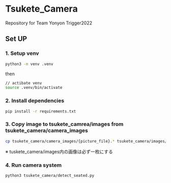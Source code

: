 # Tsukete_Camera

Repository for Team Yonyon Trigger2022

## Set UP

### 1. Setup venv
```bash
python3 -m venv .venv
```
then
```bash
// actibate venv
source .venv/bin/activate
```

### 2. Install dependencies

```bash
pip install -r requirements.txt
```

### 3. Copy image to tsukete_camrea/images from tsukete_camera/camera_images
```bash
cp tsukete_camera/camera_images/{picture_file}.* tsukete_camera/images/
```
※ tuskete_camera/images内の画像は必ず一枚にする


### 4. Run camera system
```bash
python3 tsukete_camera/detect_seated.py
```